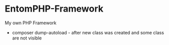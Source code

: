 # EntomPHP-Framework
My own PHP Framework

- composer dump-autoload - after new class was created and some class are not visible